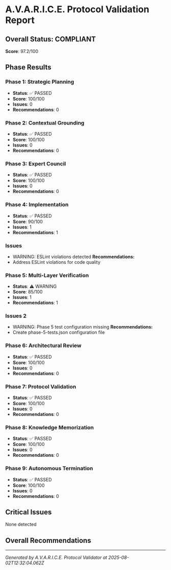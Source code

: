 # A.V.A.R.I.C.E. Protocol Validation Report

## Overall Status: COMPLIANT

**Score**: 97.2/100

## Phase Results

### Phase 1: Strategic Planning

- **Status**: ✅ PASSED
- **Score**: 100/100
- **Issues**: 0
- **Recommendations**: 0

### Phase 2: Contextual Grounding

- **Status**: ✅ PASSED
- **Score**: 100/100
- **Issues**: 0
- **Recommendations**: 0

### Phase 3: Expert Council

- **Status**: ✅ PASSED
- **Score**: 100/100
- **Issues**: 0
- **Recommendations**: 0

### Phase 4: Implementation

- **Status**: ✅ PASSED
- **Score**: 90/100
- **Issues**: 1
- **Recommendations**: 1

### Issues

- WARNING: ESLint violations detected
**Recommendations:**
- Address ESLint violations for code quality

### Phase 5: Multi-Layer Verification

- **Status**: ⚠️ WARNING
- **Score**: 85/100
- **Issues**: 1
- **Recommendations**: 1

### Issues 2

- WARNING: Phase 5 test configuration missing
**Recommendations:**
- Create phase-5-tests.json configuration file

### Phase 6: Architectural Review

- **Status**: ✅ PASSED
- **Score**: 100/100
- **Issues**: 0
- **Recommendations**: 0

### Phase 7: Protocol Validation

- **Status**: ✅ PASSED
- **Score**: 100/100
- **Issues**: 0
- **Recommendations**: 0

### Phase 8: Knowledge Memorization

- **Status**: ✅ PASSED
- **Score**: 100/100
- **Issues**: 0
- **Recommendations**: 0

### Phase 9: Autonomous Termination

- **Status**: ✅ PASSED
- **Score**: 100/100
- **Issues**: 0
- **Recommendations**: 0

## Critical Issues

None detected

## Overall Recommendations

---
_Generated by A.V.A.R.I.C.E. Protocol Validator at 2025-08-02T12:32:04.062Z_
